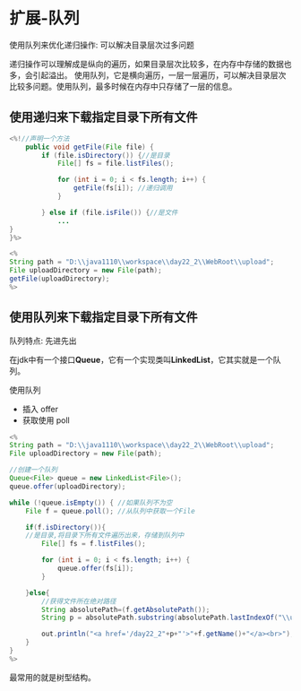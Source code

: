 # 扩展-队列

使用队列来优化递归操作: 可以解决目录层次过多问题

递归操作可以理解成是纵向的遍历，如果目录层次比较多，在内存中存储的数据也多，会引起溢出。 使用队列，它是横向遍历，一层一层遍历，可以解决目录层次比较多问题。使用队列，最多时候在内存中只存储了一层的信息。

## 使用递归来下载指定目录下所有文件

```java
<%!//声明一个方法
    public void getFile(File file) {
        if (file.isDirectory()) {//是目录
            File[] fs = file.listFiles();

            for (int i = 0; i < fs.length; i++) {
                getFile(fs[i]); //递归调用
            }

        } else if (file.isFile()) {//是文件
            ...
}
}%>

<%
String path = "D:\\java1110\\workspace\\day22_2\\WebRoot\\upload";
File uploadDirectory = new File(path);
getFile(uploadDirectory);
%>
```

## 使用队列来下载指定目录下所有文件

队列特点: 先进先出

在jdk中有一个接口**Queue**，它有一个实现类叫**LinkedList**，它其实就是一个队列。

使用队列

* 插入 offer  
* 获取使用 poll

```java
<%
String path = "D:\\java1110\\workspace\\day22_2\\WebRoot\\upload";
File uploadDirectory = new File(path);

//创建一个队列
Queue<File> queue = new LinkedList<File>();
queue.offer(uploadDirectory);

while (!queue.isEmpty()) { //如果队列不为空
    File f = queue.poll(); //从队列中获取一个File

    if(f.isDirectory()){
    //是目录,将目录下所有文件遍历出来，存储到队列中
        File[] fs = f.listFiles();

        for (int i = 0; i < fs.length; i++) {
            queue.offer(fs[i]);
        }

    }else{
        //获得文件所在绝对路径
        String absolutePath=(f.getAbsolutePath());
        String p = absolutePath.substring(absolutePath.lastIndexOf("\\upload"));

        out.println("<a href='/day22_2"+p+"'>"+f.getName()+"</a><br>");
    }
}
%>
```

最常用的就是树型结构。

